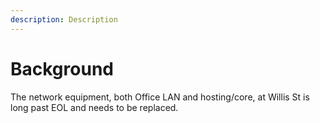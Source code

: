 ```yaml
---
description: Description
---
```


# Background

The network equipment, both Office LAN and hosting/core, at Willis St is long past EOL and needs to be replaced.
